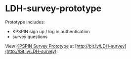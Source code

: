 # LDH-survey-prototype

Prototype includes:
- KPSPIN sign up / log in authentication
- survey questions

View [KPSPIN Survey Prototype](https://civic-data-design-lab.github.io/LDH-survey-prototype/index.html) at [http://bit.ly/LDH-survey](http://bit.ly/LDH-survey).